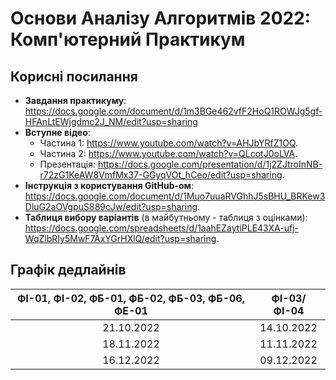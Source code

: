 # Основи Аналізу Алгоритмів 2022: Комп'ютерний Практикум

## Корисні посилання

- **Завдання практикуму**: https://docs.google.com/document/d/1m3BGe462vfF2HoQ1ROWJg5gf-HFAnLtEWjgdmc2J_NM/edit?usp=sharing
- **Вступне відео**:
    - Частина 1: https://www.youtube.com/watch?v=AHJbYRfZ1OQ.
    - Частина 2: https://www.youtube.com/watch?v=QLcotJ0oLVA.
    - Презентація: https://docs.google.com/presentation/d/1j2ZJtroInNB-r72zG1KeAW8VmfMx37-GGyqVOt_hCeo/edit?usp=sharing.
- **Інструкція з користування GitHub-ом**: https://docs.google.com/document/d/1Muo7uuaRVGhhJ5sBHU_BRKew3DluG2aOVgpuS889cJw/edit?usp=sharing.
- **Таблиця вибору варіантів** (в майбутньому - таблиця з оцінками): https://docs.google.com/spreadsheets/d/1aahEZaytiPLE43XA-ufj-WqZlbRIy5MwF7AxYGrHXlQ/edit?usp=sharing.

## Графік дедлайнів

| ФІ-01, ФІ-02, ФБ-01, ФБ-02, ФБ-03, ФБ-06, ФЕ-01 | ФІ-03/ФІ-04 | 
|:-----------------------------------------------:|:-----------:|
|                   21.10.2022                    | 14.10.2022  | 
|                   18.11.2022                    | 11.11.2022  | 
|                   16.12.2022                    | 09.12.2022  | 